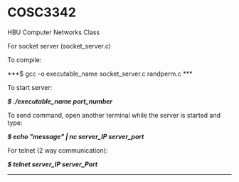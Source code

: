 # COSC3342
HBU Computer Networks Class

For socket server (socket_server.c)

To compile:

***$ gcc -o executable_name socket_server.c randperm.c ***

To start server:

***$ ./executable_name port_number***

To send command, open another terminal while the server is started and type:

***$ echo "message" | nc server_IP server_port***

For telnet (2 way communication):

***$ telnet server_IP server_Port***

-------------------------
